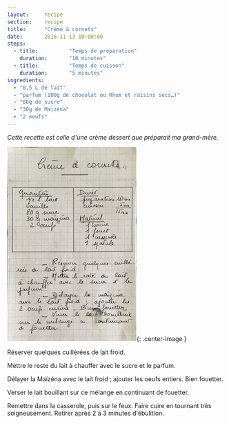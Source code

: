```yaml
---
layout: 	recipe
section:	recipe
title:  	"Crème à cornets"
date:  		2016-11-13 10:00:00
steps:
  - title: 			"Temps de préparation"
    duration: 		"10 minutes"
  - title: 			"Temps de cuisson"
    duration: 		"5 minutes"
ingredients:
  - "0,5 L de lait"
  - "parfum (100g de chocolat ou Rhum et raisins secs…)"
  - "80g de sucre"
  - "30g de Maïzéna"
  - "2 oeufs"
---
```


_Cette recette est celle d'une crème dessert que préparait ma grand-mère._

![Crème à cornets de ma grand-mère](/recipes/assets/creme-cornets.jpg){: .center-image }

Réserver quelques cuillèrées de lait froid.

Mettre le reste du lait à chauffer avec le sucre et le parfum.

Délayer la Maïzéna avec le lait froid ; ajouter les oeufs entiers. Bien fouetter.

Verser le lait bouillant sur ce mélange en continuant de fouetter.

Remettre dans la casserole, puis sur le feux. Faire cuire en tournant très soigneusement. Retirer après 2 à 3 minutes d'ébulition.
